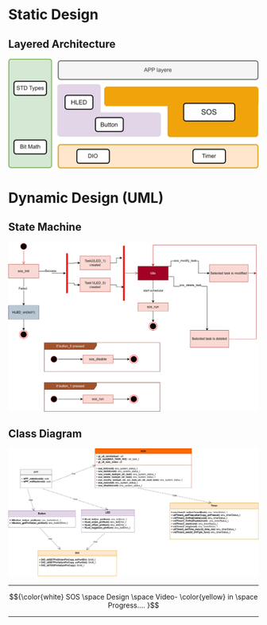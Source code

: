 # Static Design
## Layered Architecture
![alt text](./UML%20and%20Flowcharts/SOS_Layered.png)

# Dynamic Design (UML)
## State Machine
![alt text](./UML%20and%20Flowcharts/state_machine%20(1).jpg)

## Class Diagram
![alt text](./UML%20and%20Flowcharts/SOS_CLASS_DIAGRAM.jpg)

---

$${\color{white} SOS \space Design \space Video- \color{yellow} in \space Progress.... }$$

---